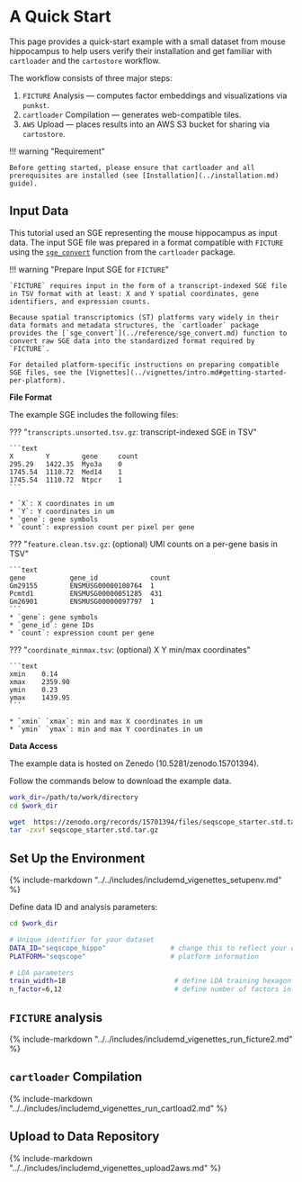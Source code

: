 # A Quick Start

This page provides a quick-start example with a small dataset from mouse hippocampus to help users verify their installation and get familiar with `cartloader` and the `cartostore` workflow.

The workflow consists of three major steps:

1.	`FICTURE` Analysis — computes factor embeddings and visualizations via `punkst`.
2.	`cartloader` Compilation — generates web-compatible tiles.
3.	`AWS` Upload — places results into an AWS S3 bucket for sharing via `cartostore`.


!!! warning "Requirement"

    Before getting started, please ensure that cartloader and all prerequisites are installed (see [Installation](../installation.md) guide).

## Input Data

This tutorial used an SGE representing the mouse hippocampus as input data. The input SGE file was prepared in a format compatible with `FICTURE` using the [`sge_convert`](../reference/sge_convert.md) function from the `cartloader` package.

!!! warning "Prepare Input SGE for `FICTURE`"

    `FICTURE` requires input in the form of a transcript-indexed SGE file in TSV format with at least: X and Y spatial coordinates, gene identifiers, and expression counts. 
    
    Because spatial transcriptomics (ST) platforms vary widely in their data formats and metadata structures, the `cartloader` package provides the [`sge_convert`](../reference/sge_convert.md) function to convert raw SGE data into the standardized format required by `FICTURE`.
    
    For detailed platform-specific instructions on preparing compatible SGE files, see the [Vignettes](../vignettes/intro.md#getting-started-per-platform).

**File Format**

The example SGE includes the following files:

??? "`transcripts.unsorted.tsv.gz`: transcript-indexed SGE in TSV"

    ```text
    X        Y        gene     count
    295.29   1422.35  Myo3a    0
    1745.54  1110.72  Med14    1
    1745.54  1110.72  Ntpcr    1
    ```

    * `X`: X coordinates in um
    * `Y`: Y coordinates in um
    * `gene`: gene symbols
    * `count`: expression count per pixel per gene

??? "`feature.clean.tsv.gz`: (optional) UMI counts on a per-gene basis in TSV"

    ```text
    gene           gene_id             count
    Gm29155        ENSMUSG00000100764  1
    Pcmtd1         ENSMUSG00000051285  431
    Gm26901        ENSMUSG00000097797  1
    ```
    * `gene`: gene symbols
    * `gene_id`: gene IDs
    * `count`: expression count per gene

??? "`coordinate_minmax.tsv`: (optional) X Y min/max coordinates"

    ```text
    xmin	0.14
    xmax	2359.90
    ymin	0.23
    ymax	1439.95
    ```

    * `xmin` `xmax`: min and max X coordinates in um
    * `ymin` `ymax`: min and max Y coordinates in um


**Data Access**

The example data is hosted on Zenedo (10.5281/zenodo.15701394).

Follow the commands below to download the example data.

```bash
work_dir=/path/to/work/directory
cd $work_dir

wget  https://zenodo.org/records/15701394/files/seqscope_starter.std.tar.gz
tar -zxvf seqscope_starter.std.tar.gz
```

## Set Up the Environment

{%
  include-markdown "../../includes/includemd_vigenettes_setupenv.md"
%}

Define data ID and analysis parameters:

```bash
cd $work_dir

# Unique identifier for your dataset
DATA_ID="seqscope_hippo"                # change this to reflect your dataset name
PLATFORM="seqscope"                     # platform information

# LDA parameters
train_width=18                           # define LDA training hexagon width (comma-separated if multiple widths are applied)
n_factor=6,12                            # define number of factors in LDA training (comma-separated if multiple n-factor are applied)
```

## `FICTURE` analysis

{%
  include-markdown "../../includes/includemd_vigenettes_run_ficture2.md"
%}

## `cartloader` Compilation

{%
  include-markdown "../../includes/includemd_vigenettes_run_cartload2.md"
%}

## Upload to Data Repository

{%
  include-markdown "../../includes/includemd_vigenettes_upload2aws.md"
%}
